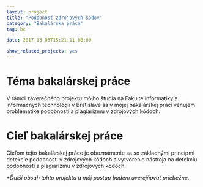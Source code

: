 ```yaml
---
layout: project
title: "Podobnosť zdrojových kódov"
category: "Bakalárska práca"
tag: bc

date: 2017-13-03T15:21:11-08:00

show_related_projects: yes
---
```


# Téma bakalárskej práce
V rámci záverečného projektu môjho študia na Fakulte informatiky a informačných technológií v Bratislave sa v mojej bakalárskej práci venujem problematike podobnosti a plagiarizmu v zdrojových kódoch.

# Cieľ bakalárskej práce
Cieľom tejto bakalárskej práce je oboznámenie sa so základnými princípmi detekcie podobnosti v zdrojových kódoch a vytvorenie nástroja na detekciu podobnosti a plagiarizmu v zdrojových kódoch.

_*Ďalší obsah tohto projektu a môj postup budem uverejňovať priebežne._
